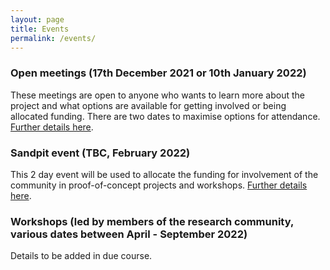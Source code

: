 ```yaml
---
layout: page
title: Events
permalink: /events/
---
```


### Open meetings (17th December 2021 or 10th January 2022) 

These meetings are open to anyone who wants to learn more about the project and what options are available for getting involved or being allocated funding. There are two dates to maximise options for attendance. [Further details here](/open-meetings/). 


### Sandpit event (TBC, February 2022)

This 2 day event will be used to allocate the funding for involvement of the community in proof-of-concept projects and workshops. [Further details here](/sandpit/). 


### Workshops (led by members of the research community, various dates between April - September 2022)

Details to be added in due course. 
